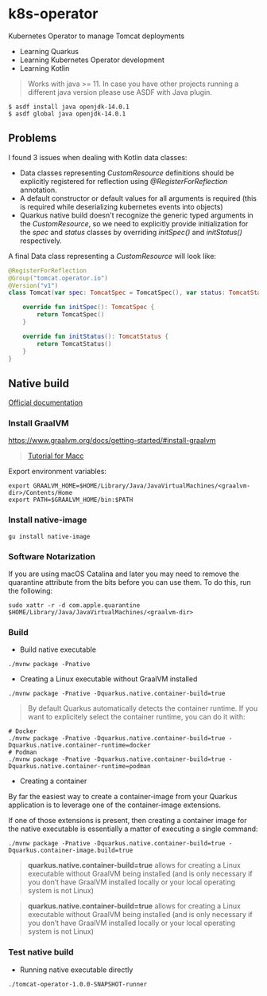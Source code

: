 # k8s-operator
Kubernetes Operator to manage Tomcat deployments

* Learning Quarkus
* Learning Kubernetes Operator development
* Learning Kotlin

> Works with java >= 11. In case you have other projects running a different java version please use ASDF with Java plugin.
```
$ asdf install java openjdk-14.0.1
$ asdf global java openjdk-14.0.1
```

## Problems
I found 3 issues when dealing with Kotlin data classes:
* Data classes representing *CustomResource* definitions should be explicitly registered for reflection using *@RegisterForReflection* annotation.
* A default constructor or default values for all arguments is required (this is required while deserializing kubernetes events into objects)
* Quarkus native build doesn't recognize the generic typed arguments in the *CustomResource*, so we need to explicitly provide initialization for the *spec* and *status*
classes by overriding *initSpec()* and *initStatus()* respectively.

A final Data class representing a *CustomResource* will look like:
```kotlin
@RegisterForReflection
@Group("tomcat.operator.io")
@Version("v1")
class Tomcat(var spec: TomcatSpec = TomcatSpec(), var status: TomcatStatus = TomcatStatus()) : CustomResource<TomcatSpec, TomcatStatus>(), Namespaced {

    override fun initSpec(): TomcatSpec {
        return TomcatSpec()
    }

    override fun initStatus(): TomcatStatus {
        return TomcatStatus()
    }
}
```
## Native build
[Official documentation](https://quarkus.io/guides/building-native-image)
### Install GraalVM
https://www.graalvm.org/docs/getting-started/#install-graalvm
>  [Tutorial for Macc](https://blog.softwaremill.com/graalvm-installation-and-setup-on-macos-294dd1d23ca2)

Export environment variables:
```
export GRAALVM_HOME=$HOME/Library/Java/JavaVirtualMachines/<graalvm-dir>/Contents/Home
export PATH=$GRAALVM_HOME/bin:$PATH
```
### Install native-image
```
gu install native-image
```
### Software Notarization
If you are using macOS Catalina and later you may need to remove the quarantine attribute from the bits before you can use them. To do this, run the following:
```
sudo xattr -r -d com.apple.quarantine $HOME/Library/Java/JavaVirtualMachines/<graalvm-dir>
```

### Build
* Build native executable
```
./mvnw package -Pnative
```
* Creating a Linux executable without GraalVM installed
```
./mvnw package -Pnative -Dquarkus.native.container-build=true
```
> By default Quarkus automatically detects the container runtime. If you want to explicitely select the container runtime, you can do it with:
```
# Docker
./mvnw package -Pnative -Dquarkus.native.container-build=true -Dquarkus.native.container-runtime=docker
# Podman
./mvnw package -Pnative -Dquarkus.native.container-build=true -Dquarkus.native.container-runtime=podman
```
* Creating a container 

By far the easiest way to create a container-image from your Quarkus application is to leverage one of the container-image extensions.

If one of those extensions is present, then creating a container image for the native executable is essentially a matter of executing a single command:
```
./mvnw package -Pnative -Dquarkus.native.container-build=true -Dquarkus.container-image.build=true
```
> **quarkus.native.container-build=true** allows for creating a Linux executable without GraalVM being installed (and is only necessary if you don’t have GraalVM installed locally or your local operating system is not Linux)

> **quarkus.native.container-build=true** allows for creating a Linux executable without GraalVM being installed (and is only necessary if you don’t have GraalVM installed locally or your local operating system is not Linux)

### Test native build
* Running native executable directly
```
./tomcat-operator-1.0.0-SNAPSHOT-runner
```